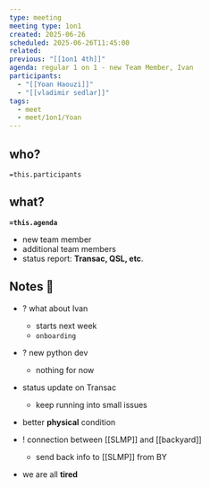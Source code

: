 ```yaml
---
type: meeting
meeting type: 1on1
created: 2025-06-26
scheduled: 2025-06-26T11:45:00
related:
previous: "[[1on1 4th]]"
agenda: regular 1 on 1 - new Team Member, Ivan
participants:
  - "[[Yoan Haouzi]]"
  - "[[vladimir sedlar]]"
tags:
  - meet
  - meet/1on1/Yoan
---
```


## who?

`=this.participants`

## what?

**`=this.agenda`**

- new team member
- additional team members
- status report: **Transac, QSL, etc**.

## Notes 📔

- ? what about Ivan
	- starts next week
	- `onboarding`
- ? new python dev
	- nothing for now
- status update on Transac
	- keep running into small issues
- better **physical** condition

- ! connection between [[SLMP]] and [[backyard]]
	- send back info to [[SLMP]] from BY

- we are all **tired**